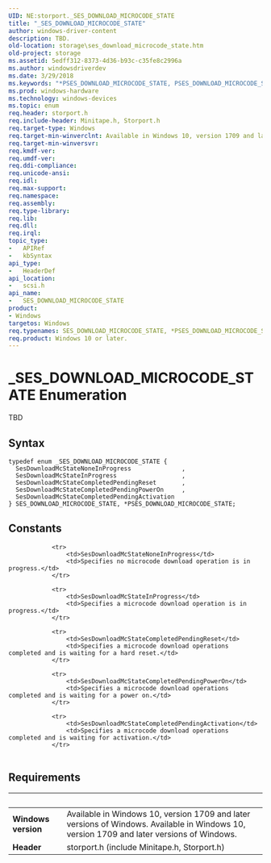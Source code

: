 ```yaml
---
UID: NE:storport._SES_DOWNLOAD_MICROCODE_STATE
title: "_SES_DOWNLOAD_MICROCODE_STATE"
author: windows-driver-content
description: TBD.
old-location: storage\ses_download_microcode_state.htm
old-project: storage
ms.assetid: 5edff312-8373-4d36-b93c-c35fe8c2996a
ms.author: windowsdriverdev
ms.date: 3/29/2018
ms.keywords: "*PSES_DOWNLOAD_MICROCODE_STATE, PSES_DOWNLOAD_MICROCODE_STATE, PSES_DOWNLOAD_MICROCODE_STATE enumeration pointer [Storage Devices], SES_DOWNLOAD_MICROCODE_STATE, SES_DOWNLOAD_MICROCODE_STATE enumeration [Storage Devices], SesDownloadMcStateCompletedPendingActivation, SesDownloadMcStateCompletedPendingPowerOn, SesDownloadMcStateCompletedPendingReset, SesDownloadMcStateInProgress, SesDownloadMcStateNoneInProgress, _SES_DOWNLOAD_MICROCODE_STATE, scsi/PSES_DOWNLOAD_MICROCODE_STATE, scsi/SES_DOWNLOAD_MICROCODE_STATE, scsi/SesDownloadMcStateCompletedPendingActivation, scsi/SesDownloadMcStateCompletedPendingPowerOn, scsi/SesDownloadMcStateCompletedPendingReset, scsi/SesDownloadMcStateInProgress, scsi/SesDownloadMcStateNoneInProgress, storage.ses_download_microcode_state"
ms.prod: windows-hardware
ms.technology: windows-devices
ms.topic: enum
req.header: storport.h
req.include-header: Minitape.h, Storport.h
req.target-type: Windows
req.target-min-winverclnt: Available in Windows 10, version 1709 and later versions of Windows.
req.target-min-winversvr: 
req.kmdf-ver: 
req.umdf-ver: 
req.ddi-compliance: 
req.unicode-ansi: 
req.idl: 
req.max-support: 
req.namespace: 
req.assembly: 
req.type-library: 
req.lib: 
req.dll: 
req.irql: 
topic_type:
-	APIRef
-	kbSyntax
api_type:
-	HeaderDef
api_location:
-	scsi.h
api_name:
-	SES_DOWNLOAD_MICROCODE_STATE
product:
- Windows
targetos: Windows
req.typenames: SES_DOWNLOAD_MICROCODE_STATE, *PSES_DOWNLOAD_MICROCODE_STATE
req.product: Windows 10 or later.
---
```


# _SES_DOWNLOAD_MICROCODE_STATE Enumeration
TBD

## Syntax
```
typedef enum _SES_DOWNLOAD_MICROCODE_STATE {
  SesDownloadMcStateNoneInProgress              ,
  SesDownloadMcStateInProgress                  ,
  SesDownloadMcStateCompletedPendingReset       ,
  SesDownloadMcStateCompletedPendingPowerOn     ,
  SesDownloadMcStateCompletedPendingActivation
} SES_DOWNLOAD_MICROCODE_STATE, *PSES_DOWNLOAD_MICROCODE_STATE;
```

## Constants

<table>
            
                <tr>
                    <td>SesDownloadMcStateNoneInProgress</td>
                    <td>Specifies no microcode download operation is in progress.</td>
                </tr>
            
                <tr>
                    <td>SesDownloadMcStateInProgress</td>
                    <td>Specifies a microcode download operation is in progress.</td>
                </tr>
            
                <tr>
                    <td>SesDownloadMcStateCompletedPendingReset</td>
                    <td>Specifies a microcode download operations completed and is waiting for a hard reset.</td>
                </tr>
            
                <tr>
                    <td>SesDownloadMcStateCompletedPendingPowerOn</td>
                    <td>Specifies a microcode download operations completed and is waiting for a power on.</td>
                </tr>
            
                <tr>
                    <td>SesDownloadMcStateCompletedPendingActivation</td>
                    <td>Specifies a microcode download operations completed and is waiting for activation.</td>
                </tr>
</table>


## Requirements
| &nbsp; | &nbsp; |
| ---- |:---- |
| **Windows version** | Available in Windows 10, version 1709 and later versions of Windows. Available in Windows 10, version 1709 and later versions of Windows. |
| **Header** | storport.h (include Minitape.h, Storport.h) |